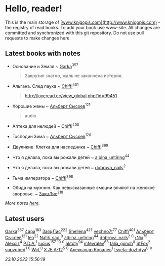 # Hello, reader!
This is the main storage of [www.knigopis.com](http://www.knigopis.com) - the registry of read books.
To add your book use www-site. All changes are committed and synchronized with this git repository.
Do not use pull requests to make changes here.


## Latest books with notes
* Основание и Земля ~ [Garka](users/115/115753719718250012620-google)<sup>357</sup>
    > Закрутил знатно, жаль не закончена история.

* Альгана. След паука ~ [Chiffi](users/105/105831994080785626680-google)<sup>401</sup>
    > http://loveread.ec/view_global.php?id=99451

* Хорошие жены ~ [Альберт Сысоев](users/474/47446642-vkontakte)<sup>121</sup>
    > audio

* Аптека для нелюдей ~ [Chiffi](users/105/105831994080785626680-google)<sup>400</sup>

* Господин Зима ~ [Альберт Сысоев](users/474/47446642-vkontakte)<sup>120</sup>

* Двуликие. Клетка для наследника ~ [Chiffi](users/105/105831994080785626680-google)<sup>399</sup>

* Что я делала, пока вы рожали детей ~ [albina_untiring](users/257/2579695-vkontakte)<sup>44</sup>

* Что я делала, пока вы рожали детей ~ [dobrova_nails](users/606/6069210-vkontakte)<sup>2</sup>

* Тьма императора ~ [Chiffi](users/105/105831994080785626680-google)<sup>398</sup>

* Обида на мужчин. Как невысказанные эмоции влияют на женское здоровье. ~ [ЗаяцЛис](users/112/112388384595246311466-google)<sup>218</sup>


_More notes [here](latest_books_with_notes.md)._


## Latest users
[Garka](users/115/115753719718250012620-google)<sup>357</sup> 
[4apa](users/117/117392596378069249667-google)<sup>183</sup> 
[ЗаяцЛис](users/112/112388384595246311466-google)<sup>222</sup> 
[Shellena](users/134/13413591548892934957-mailru)<sup>427</sup> 
[vechno7t](users/102/102483077884312127500-google)<sup>77</sup> 
[Chiffi](users/105/105831994080785626680-google)<sup>401</sup> 
[Альберт Сысоев](users/474/47446642-vkontakte)<sup>121</sup> 
[leo](users/106/106915386474260202605-google)<sup>22</sup> 
[Natik_sad ](users/108/108898237485217151983-google)<sup>0</sup> 
[albina_untiring](users/257/2579695-vkontakte)<sup>44</sup> 
[dobrova_nails](users/606/6069210-vkontakte)<sup>2</sup> 
[](users/112/112239748706900948406-google)<sup>0</sup> 
[rNix](users/227/22742452-yandex)<sup>75</sup> 
[Alexciz](users/104/104402554069177138887-google)<sup>4</sup> 
[P.D.A.](users/101/101885615006241630614-google)<sup>1</sup> 
[lucius](users/838/83820536-yandex)<sup>157</sup> 
[](users/101/101368518035734751027-google)<sup>10</sup> 
[](users/115/115095777313809768381-google)<sup>0</sup> 
[aktoty](users/275/275766107-vkontakte)<sup>94</sup> 
[mfevralev](users/140/140966150-vkontakte)<sup>63</sup> 
[talia_gonch](users/116/116727437007720956503-google)<sup>0</sup> 
[StFox](users/108/10824953-yandex)<sup>2</sup> 
[supvobed](users/111/111120684537115120803-google)<sup>1</sup> 
[](users/108/108689900996785507657-google)<sup>0</sup> 
[WcL](users/106/106758454733805717947-google)<sup>0</sup> 
[X Æ A-12](users/115/115609550904757194526-google)<sup>5</sup> 
[](users/112/112452730042794139520-google)<sup>0</sup> 
[Александр Ковалев](users/141/14161137020827113329-mailru)<sup>1</sup> 
[tsveta-dozhdya](users/983/983485507-yandex)<sup>0</sup> 
[](users/116/116461044320164710012-google)<sup>0</sup> 


_23.10.2023 15:56:19_
